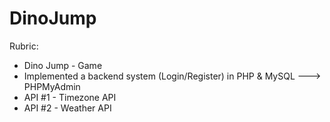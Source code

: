 # DinoJump

Rubric: 
* Dino Jump - Game
* Implemented a backend system (Login/Register) in PHP & MySQL ---> PHPMyAdmin
* API #1 - Timezone API
* API #2 - Weather API


[sagana-game.infinityfreeapp:sagana-game.infinityfreeapp.com.com]:sagana-game.infinityfreeapp.com
